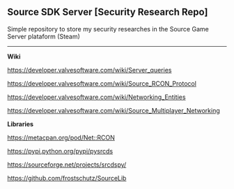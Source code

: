 ## Source SDK Server [Security Research Repo]  

 Simple repository to store my security researches in the Source Game Server plataform (Steam)
 
 ***
 

 **Wiki**

 https://developer.valvesoftware.com/wiki/Server_queries
 
 https://developer.valvesoftware.com/wiki/Source_RCON_Protocol
 
 https://developer.valvesoftware.com/wiki/Networking_Entities

 https://developer.valvesoftware.com/wiki/Source_Multiplayer_Networking

**Libraries**

https://metacpan.org/pod/Net::RCON

https://pypi.python.org/pypi/pysrcds

https://sourceforge.net/projects/srcdspy/

https://github.com/frostschutz/SourceLib
